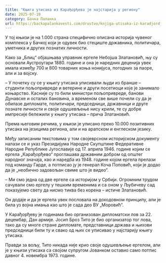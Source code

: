 ```yaml
---
title: "Књига утисака из Карађорђева је најстарија у региону"
date: 2025-07-10
category: Бачка Паланка
url: https://backapalankavesti.com/drustvo/knjiga-utisaka-iz-karadjordjeva-je-najstarija-u-regionu35/
---
```


У тој књизи је на 1.000 страна специфично описана историја чувеног комплекса у Бачкој који је одувек био стециште државника, политичара, уметника и других познатих личности.

Како за „Блиц“ објашњава управник ергеле Небојша Златановић, њу су основали Аустроугари 1880. године и она је наредних деценија увек имала између 700 и 800 товарних коња нонијуса, погодних за паоре, али и за војску.

– У почетку су се у књигу утисака уписивали људи из бранше – студенти пољопривреде и ветерине и други посетиоци које је занимало коњарство. Касније су то били министри пољопривреде, банови Дунавске и осталих бановина, а временом све више почели су да је обилазе дипломате, политичари, председници, државници и друге познате личности и своје одушевљење нису крили, те су добре импресије бележили у књигу утисака – прича Златановић.

Према његовим речима, у књизи је уписано преко 10.000 позитивних утисака на језицима региона, али и на арапском и енглеском језику.

Међу записаним текстовима у том својеврсном историјском документу налази се и указ Президијума Народне Скупштине Федеративне Народне Републике Југославије од 17. априла 1946. године којим се ергела „Карађорђево“ проглашава државним добром од општег народног значаја, као и наредба из 1948. године којом ергела прелази под команду Гарде, а потписао ју је генерал Коча Поповић, који је додао да је „необично задовољан свиме што је видео“.

– Ми смо једна од две ергеле са историјом у Србији. Огромним трудом сачували смо ергелу у тешким временима и са оном у Љубичеву сад показујемо свету да нисмо тиква без корена – истиче Златановић.

Он додаје и да је ергела увек пословала на доходовном принципу, али је била уз војна имања као што је сада део ВУ „Моровић“.

У Карађорђеву је годинама био организован дипломатски лов за 22. децембар, Дан армије. Јосип Броз Тито је био организатор тог лова, тако да су многе стране дипломате, представници држава и њихови председници били ту и свако од њих се уписивао у најстарију књигу утисака.

Правди за вољу, Тито никада није крио своје одушевљење ергелом, али је у књизи утисака са својом супругом Јованком оставио само потпис давног 4. новембра 1973. године.
